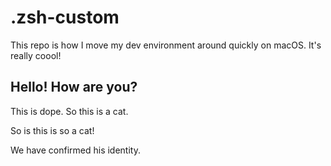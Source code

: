 # .zsh-custom 

This repo is how I move my dev environment around quickly on macOS.
It's really coool!

## Hello! How are you?

This is dope. So this is a cat.

So is this is so a cat!

We have confirmed his identity.
